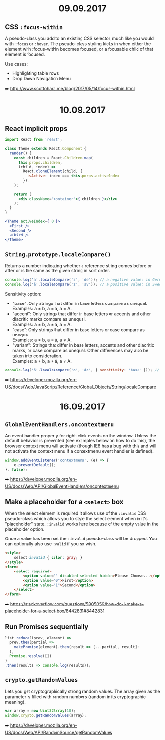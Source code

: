 <h1 align="center">09.09.2017</h1>

## CSS `:focus-within`

A pseudo-class you add to an existing CSS selector, much like you would with `:focus` or `:hover`. The pseudo-class styling kicks in when either the element with :focus-within becomes focused, or a focusable child of that element is focused.

Use cases:
- Highlighting table rows
- Drop Down Navigation Menu

:arrow_right: http://www.scottohara.me/blog/2017/05/14/focus-within.html

<h1 align="center">10.09.2017</h1>

## React implicit props

```jsx
import React from 'react';

class Theme extends React.Component {
  render() {
    const children = React.Children.map(
      this.props.children, 
      (child, index) => 
        React.cloneElement(child, { 
          isActive: index === this.porps.activeIndex 
        }),
    );

    return (
      <div className="container">{ children }</div>
    );
  }
}

<Theme activeIndex={ 0 }>
  <First />
  <Second />
  <Third />
</Theme>
```

## `String.prototype.localeCompare()`

Returns a number indicating whether a reference string comes before or after or is the same as the given string in sort order.

```js
console.log('ä'.localeCompare('z', 'de')); // a negative value: in German, ä sorts before z
console.log('ä'.localeCompare('z', 'sv')); // a positive value: in Swedish, ä sorts after z
```

Sensitivity option:
- "base": Only strings that differ in base letters compare as unequal.  
Examples: a ≠ b, a = á, a = A.
- "accent": Only strings that differ in base letters or accents and other diacritic marks compare as unequal.  
Examples: a ≠ b, a ≠ á, a = A.
- "case": Only strings that differ in base letters or case compare as unequal.  
Examples: a ≠ b, a = á, a ≠ A.
- "variant": Strings that differ in base letters, accents and other diacritic marks, or case compare as unequal. Other differences may also be taken into consideration.  
Examples: a ≠ b, a ≠ á, a ≠ A.

```js
console.log('ä'.localeCompare('a', 'de', { sensitivity: 'base' })); // 0: ä has a as the base letter
```

:arrow_right: https://developer.mozilla.org/en-US/docs/Web/JavaScript/Reference/Global_Objects/String/localeCompare

<h1 align="center">16.09.2017</h1>

## `GlobalEventHandlers.oncontextmenu`

An event handler property for right-click events on the window. Unless the default behavior is prevented (see examples below on how to do this), the browser context menu will activate (though IE8 has a bug with this and will not activate the context menu if a contextmenu event handler is defined).

```js
window.addEventListener('contextmenu', (e) => {
    e.preventDefault();
}, false);
```

:arrow_right: https://developer.mozilla.org/en-US/docs/Web/API/GlobalEventHandlers/oncontextmenu

## Make a placeholder for a `<select>` box

When the select element is required it allows use of the `:invalid` CSS pseudo-class which allows you to style the select element when in it's "placeholder" state. `:invalid` works here because of the empty value in the placeholder option.

Once a value has been set the `:invalid` pseudo-class will be dropped. You can optionally also use `:valid` if you so wish.

```html
<style>
    select:invalid { color: gray; }
</style>
<form>
    <select required>
        <option value="" disabled selected hidden>Please Choose...</option>
        <option value="0">First</option>
        <option value="1">Second</option>
    </select>
</form>
```

:arrow_right: https://stackoverflow.com/questions/5805059/how-do-i-make-a-placeholder-for-a-select-box/8442831#8442831

## Run Promises sequentially

```js
list.reduce((prev, element) =>
  prev.then(partial =>
  	makePromise(element).then(result => [...partial, result])
  ), 
  Promise.resolve([])
)
.then(results => console.log(results));
```

## `crypto.getRandomValues`

Lets you get cryptographically strong random values. The array given as the parameter is filled with random numbers (random in its cryptographic meaning).

```js
var array = new Uint32Array(10);
window.crypto.getRandomValues(array);
```

:arrow_right: https://developer.mozilla.org/en-US/docs/Web/API/RandomSource/getRandomValues
